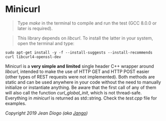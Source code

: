 # Minicurl

> Type *make* in the terminal to compile and run the test (GCC 8.0.0 or later is required).

> This library depends on *libcurl*. To install the latter in your system, open the terminal and type:

	sudo apt-get install -y -f --install-suggests --install-recommends curl libcurl4-openssl-dev

Minicurl is a **very simple and limited** single header C++ wrapper around *libcurl*, intended to make the use of HTTP GET and HTTP POST easier (other types of REST requests were not implemented). Both methods are static and can be used anywhere in your code without the need to manually initialize or instantiate anything. Be aware that the first call of any of them will also call the function *curl_global_init*, which is not thread-safe. Everything in *minicurl* is returned as std::string. Check the *test.cpp* file for examples.

*Copyright 2019 Jean Diogo (aka [Jango](mailto:jeandiogo@gmail.com))*

